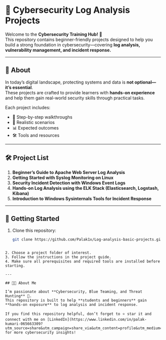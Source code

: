 
# 🔐 Cybersecurity Log Analysis Projects

Welcome to the **Cybersecurity Training Hub!** 🌟  
This repository contains beginner-friendly projects designed to help you build a strong foundation in cybersecurity—covering **log analysis, vulnerability management, and incident response.**

---

## 📖 About

In today’s digital landscape, protecting systems and data is **not optional—it’s essential**.  
These projects are crafted to provide learners with **hands-on experience** and help them gain real-world security skills through practical tasks.

Each project includes:

- 📝 Step-by-step walkthroughs  
- 🎯 Realistic scenarios  
- 📊 Expected outcomes  
- 🛠 Tools and resources  

---

## 🛠 Project List

1. **Beginner’s Guide to Apache Web Server Log Analysis**  
2. **Getting Started with Syslog Monitoring on Linux**  
3. **Security Incident Detection with Windows Event Logs**  
4. **Hands-on Log Analysis using the ELK Stack (Elasticsearch, Logstash, Kibana)**  
5. **Introduction to Windows Sysinternals Tools for Incident Response**  

---

## 🚀 Getting Started

1. Clone this repository:  
   ```bash
   git clone https://github.com/Palak1x/Log-analysis-basic-projects.git
````

2. Choose a project folder of interest.
3. Follow the instructions in the project guide.
4. Make sure all prerequisites and required tools are installed before starting.

---

## 👩‍💻 About Me

I’m passionate about **Cybersecurity, Blue Teaming, and Threat Hunting** 🔐.
This repository is built to help **students and beginners** gain **hands-on exposure** to log analysis and incident response.

If you find this repository helpful, don’t forget to ⭐ star it and connect with me on [LinkedIn](https://www.linkedin.com/in/palak-kumari-065663309?utm_source=share&utm_campaign=share_via&utm_content=profile&utm_medium=android_app) for more cybersecurity insights!

